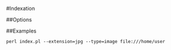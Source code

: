 #Indexation

##Options

##Examples
```
perl index.pl --extension=jpg --type=image file:///home/user 
```
